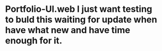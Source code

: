 # Portfolio-Ul.web I just want testing to buld this waiting for update when have what new and have time enough for it.
